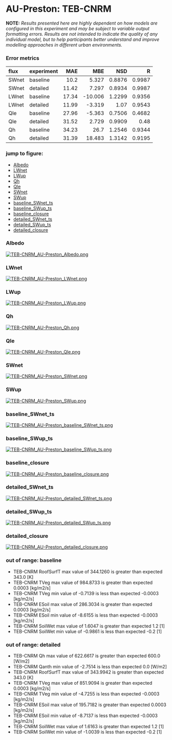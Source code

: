 # AU-Preston: TEB-CNRM

**NOTE:** *Results presented here are highly dependent on how models are configured in this experiment and may be subject to variable output formatting errors. Results are not intended to indicate the quality of any individual model, but to help participants better understand and improve modelling approaches in different urban environments.*

### Error metrics

| flux   | experiment   |   MAE |     MBE |    NSD |      R |
|:-------|:-------------|------:|--------:|-------:|-------:|
| SWnet  | baseline     | 10.2  |   5.327 | 0.8876 | 0.9987 |
| SWnet  | detailed     | 11.42 |   7.297 | 0.8934 | 0.9987 |
| LWnet  | baseline     | 17.34 | -10.006 | 1.2299 | 0.9356 |
| LWnet  | detailed     | 11.99 |  -3.319 | 1.07   | 0.9543 |
| Qle    | baseline     | 27.96 |  -5.363 | 0.7506 | 0.4682 |
| Qle    | detailed     | 31.52 |   2.729 | 0.9909 | 0.48   |
| Qh     | baseline     | 34.23 |  26.7   | 1.2546 | 0.9344 |
| Qh     | detailed     | 31.39 |  18.483 | 1.3142 | 0.9195 |

### jump to figure:
 - [Albedo](#albedo)
 - [LWnet](#lwnet)
 - [LWup](#lwup)
 - [Qh](#qh)
 - [Qle](#qle)
 - [SWnet](#swnet)
 - [SWup](#swup)
 - [baseline_SWnet_ts](#baseline_swnet_ts)
 - [baseline_SWup_ts](#baseline_swup_ts)
 - [baseline_closure](#baseline_closure)
 - [detailed_SWnet_ts](#detailed_swnet_ts)
 - [detailed_SWup_ts](#detailed_swup_ts)
 - [detailed_closure](#detailed_closure)

### <a name="albedo"></a>Albedo
[![TEB-CNRM_AU-Preston_Albedo.png](TEB-CNRM_AU-Preston_Albedo.png)](TEB-CNRM_AU-Preston_Albedo.png)

### <a name="lwnet"></a>LWnet
[![TEB-CNRM_AU-Preston_LWnet.png](TEB-CNRM_AU-Preston_LWnet.png)](TEB-CNRM_AU-Preston_LWnet.png)

### <a name="lwup"></a>LWup
[![TEB-CNRM_AU-Preston_LWup.png](TEB-CNRM_AU-Preston_LWup.png)](TEB-CNRM_AU-Preston_LWup.png)

### <a name="qh"></a>Qh
[![TEB-CNRM_AU-Preston_Qh.png](TEB-CNRM_AU-Preston_Qh.png)](TEB-CNRM_AU-Preston_Qh.png)

### <a name="qle"></a>Qle
[![TEB-CNRM_AU-Preston_Qle.png](TEB-CNRM_AU-Preston_Qle.png)](TEB-CNRM_AU-Preston_Qle.png)

### <a name="swnet"></a>SWnet
[![TEB-CNRM_AU-Preston_SWnet.png](TEB-CNRM_AU-Preston_SWnet.png)](TEB-CNRM_AU-Preston_SWnet.png)

### <a name="swup"></a>SWup
[![TEB-CNRM_AU-Preston_SWup.png](TEB-CNRM_AU-Preston_SWup.png)](TEB-CNRM_AU-Preston_SWup.png)

### <a name="baseline_swnet_ts"></a>baseline_SWnet_ts
[![TEB-CNRM_AU-Preston_baseline_SWnet_ts.png](TEB-CNRM_AU-Preston_baseline_SWnet_ts.png)](TEB-CNRM_AU-Preston_baseline_SWnet_ts.png)

### <a name="baseline_swup_ts"></a>baseline_SWup_ts
[![TEB-CNRM_AU-Preston_baseline_SWup_ts.png](TEB-CNRM_AU-Preston_baseline_SWup_ts.png)](TEB-CNRM_AU-Preston_baseline_SWup_ts.png)

### <a name="baseline_closure"></a>baseline_closure
[![TEB-CNRM_AU-Preston_baseline_closure.png](TEB-CNRM_AU-Preston_baseline_closure.png)](TEB-CNRM_AU-Preston_baseline_closure.png)

### <a name="detailed_swnet_ts"></a>detailed_SWnet_ts
[![TEB-CNRM_AU-Preston_detailed_SWnet_ts.png](TEB-CNRM_AU-Preston_detailed_SWnet_ts.png)](TEB-CNRM_AU-Preston_detailed_SWnet_ts.png)

### <a name="detailed_swup_ts"></a>detailed_SWup_ts
[![TEB-CNRM_AU-Preston_detailed_SWup_ts.png](TEB-CNRM_AU-Preston_detailed_SWup_ts.png)](TEB-CNRM_AU-Preston_detailed_SWup_ts.png)

### <a name="detailed_closure"></a>detailed_closure
[![TEB-CNRM_AU-Preston_detailed_closure.png](TEB-CNRM_AU-Preston_detailed_closure.png)](TEB-CNRM_AU-Preston_detailed_closure.png)

### out of range: baseline

 - TEB-CNRM RoofSurfT max value of 344.1260 is greater than expected 343.0 [K]
 - TEB-CNRM TVeg max value of 984.8733 is greater than expected 0.0003 [kg/m2/s]
 - TEB-CNRM TVeg min value of -0.7139 is less than expected -0.0003 [kg/m2/s]
 - TEB-CNRM ESoil max value of 286.3034 is greater than expected 0.0003 [kg/m2/s]
 - TEB-CNRM ESoil min value of -8.6155 is less than expected -0.0003 [kg/m2/s]
 - TEB-CNRM SoilWet max value of 1.6047 is greater than expected 1.2 [1]
 - TEB-CNRM SoilWet min value of -0.9861 is less than expected -0.2 [1]

### out of range: detailed

 - TEB-CNRM Qh max value of 622.6617 is greater than expected 600.0 [W/m2]
 - TEB-CNRM Qanth min value of -2.7514 is less than expected 0.0 [W/m2]
 - TEB-CNRM RoofSurfT max value of 343.9942 is greater than expected 343.0 [K]
 - TEB-CNRM TVeg max value of 851.9094 is greater than expected 0.0003 [kg/m2/s]
 - TEB-CNRM TVeg min value of -4.7255 is less than expected -0.0003 [kg/m2/s]
 - TEB-CNRM ESoil max value of 195.7182 is greater than expected 0.0003 [kg/m2/s]
 - TEB-CNRM ESoil min value of -8.7137 is less than expected -0.0003 [kg/m2/s]
 - TEB-CNRM SoilWet max value of 1.6163 is greater than expected 1.2 [1]
 - TEB-CNRM SoilWet min value of -1.0039 is less than expected -0.2 [1]

